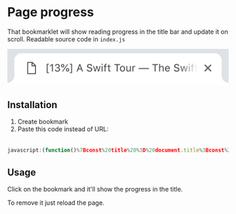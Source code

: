 # Page progress

That bookmarklet will show reading progress in the title bar and update it on scroll. Readable source code in `index.js`

![screenshot](screenshot.png)

## Installation

1. Create bookmark
2. Paste this code instead of URL:

```javascript

javascript:(function()%7Bconst%20title%20%3D%20document.title%3Bconst%20updateProgress%20%3D%20()%20%3D%3E%20document.title%20%3D%20'%5B'%20%2B%20Math.round(document.documentElement.scrollTop%20*%20100%20%2F%20document.body.scrollHeight)%20%2B%20'%25%5D%20'%20%2B%20title%3BupdateProgress()%3Bwindow.addEventListener(%22scroll%22%2C%20updateProgress)%7D)()

```

## Usage

Click on the bookmark and it'll show the progress in the title.

To remove it just reload the page.
